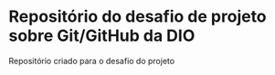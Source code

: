 # Repositório do desafio de projeto sobre Git/GitHub da DIO
Repositório criado para o desafio do projeto

